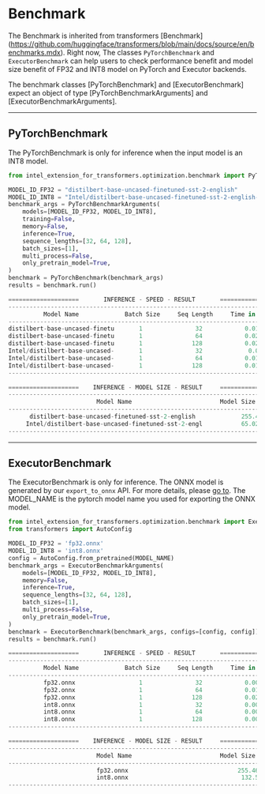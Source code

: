 # Benchmark
The Benchmark is inherited from transformers [Benchmark]
(https://github.com/huggingface/transformers/blob/main/docs/source/en/benchmarks.mdx). Right now, The classes `PyTorchBenchmark` and `ExecutorBenchmark` can help users to check performance benefit and model size benefit of FP32 and INT8 model on PyTorch and Executor backends.

The benchmark classes [PyTorchBenchmark] and [ExecutorBenchmark] expect an object of type [PyTorchBenchmarkArguments] and [ExecutorBenchmarkArguments].

----

## PyTorchBenchmark

The PyTorchBenchmark is only for inference when the input model is an INT8 model.

```py
from intel_extension_for_transformers.optimization.benchmark import PyTorchBenchmark, PyTorchBenchmarkArguments

MODEL_ID_FP32 = "distilbert-base-uncased-finetuned-sst-2-english"
MODEL_ID_INT8 = "Intel/distilbert-base-uncased-finetuned-sst-2-english-int8-static"
benchmark_args = PyTorchBenchmarkArguments(
    models=[MODEL_ID_FP32, MODEL_ID_INT8],
    training=False,
    memory=False,
    inference=True,
    sequence_lengths=[32, 64, 128],
    batch_sizes=[1],
    multi_process=False,
    only_pretrain_model=True,
)
benchmark = PyTorchBenchmark(benchmark_args)
results = benchmark.run()
```

```py
====================       INFERENCE - SPEED - RESULT       ====================
--------------------------------------------------------------------------------
          Model Name             Batch Size     Seq Length     Time in s   
--------------------------------------------------------------------------------
distilbert-base-uncased-finetu       1               32            0.017     
distilbert-base-uncased-finetu       1               64            0.021     
distilbert-base-uncased-finetu       1              128            0.029     
Intel/distilbert-base-uncased-       1               32             0.01     
Intel/distilbert-base-uncased-       1               64            0.013     
Intel/distilbert-base-uncased-       1              128            0.017     
--------------------------------------------------------------------------------

====================    INFERENCE - MODEL SIZE - RESULT     ====================
--------------------------------------------------------------------------------
                         Model Name                         Model Size in MB
--------------------------------------------------------------------------------
      distilbert-base-uncased-finetuned-sst-2-english             255.45    
     Intel/distilbert-base-uncased-finetuned-sst-2-engl           65.026    
--------------------------------------------------------------------------------
```

---

## ExecutorBenchmark

The ExecutorBenchmark is only for inference. The ONNX model is generated by our `export_to_onnx` API. For more details, please [go to](export.md). The MODEL_NAME is the pytorch model name you used for exporting the ONNX model.

```py
from intel_extension_for_transformers.optimization.benchmark import ExecutorBenchmark, ExecutorBenchmarkArguments
from transformers import AutoConfig

MODEL_ID_FP32 = 'fp32.onnx'
MODEL_ID_INT8 = 'int8.onnx'
config = AutoConfig.from_pretrained(MODEL_NAME)
benchmark_args = ExecutorBenchmarkArguments(
    models=[MODEL_ID_FP32, MODEL_ID_INT8],
    memory=False,
    inference=True,
    sequence_lengths=[32, 64, 128],
    batch_sizes=[1],
    multi_process=False,
    only_pretrain_model=True,
)
benchmark = ExecutorBenchmark(benchmark_args, configs=[config, config])
results = benchmark.run()
```

```py
====================       INFERENCE - SPEED - RESULT       ====================
--------------------------------------------------------------------------------
          Model Name             Batch Size     Seq Length     Time in s   
--------------------------------------------------------------------------------
          fp32.onnx                  1               32            0.008     
          fp32.onnx                  1               64            0.012     
          fp32.onnx                  1              128            0.023     
          int8.onnx                  1               32            0.003     
          int8.onnx                  1               64            0.004     
          int8.onnx                  1              128            0.008     
--------------------------------------------------------------------------------

====================    INFERENCE - MODEL SIZE - RESULT     ====================
--------------------------------------------------------------------------------
                         Model Name                         Model Size in MB
--------------------------------------------------------------------------------
                         fp32.onnx                               255.466    
                         int8.onnx                                132.53    
--------------------------------------------------------------------------------
```
